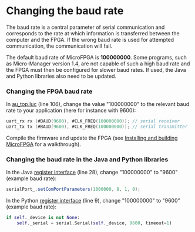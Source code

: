 # Changing the baud rate

The baud rate is a central parameter of serial communication and corresponds to the rate at which information is transferred between the computer and the FPGA. If the wrong baud rate is used for attempted communication, the communication will fail.

The default baud rate of MicroFPGA is **100000000**. Some programs, such as Micro-Manager version 1.4, are not capable of such a high baud rate and the FPGA must then be configured for slower baud rates. If used, the Java and Python libraries also need to be updated.

### Changing the FPGA baud rate

In [au_top.luc](https://github.com/jdeschamps/MicroFPGA/blob/master/Au_firmware/source/au_top.luc) (line 106), change the value "100000000" to the relevant baud rate to your application (here for instance with 9600):

```verilog
uart_rx rx (#BAUD(9600), #CLK_FREQ(100000000)); // serial receiver
uart_tx tx (#BAUD(9600), #CLK_FREQ(100000000)); // serial transmitter
```

Compile the firmware and update the FPGA (see [Installing and building MicroFPGA](installing_microfpga.md) for a walkthrough).

### Changing the baud rate in the Java and Python libraries

In the Java [register interface](https://github.com/jdeschamps/MicroFPGA/blob/master/MicroFPGA-Java/src/main/java/de/embl/rieslab/microfpga/regint/RegisterInterface.java) (line 28), change "100000000" to "9600" (example baud rate):

```java
serialPort_.setComPortParameters(1000000, 8, 1, 0);
```

In the Python [register interface](https://github.com/jdeschamps/MicroFPGA/blob/master/MicroFPGA-Py/microfpga/regint.py) (line 9), change "100000000" to "9600" (example baud rate):

```python
if self._device is not None:
	self._serial = serial.Serial(self._device, 9600, timeout=1)
```

